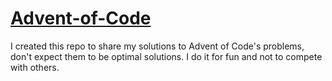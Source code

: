 # [Advent-of-Code](https://adventofcode.com/)
I created this repo to share my solutions to Advent of Code's problems, don't expect them to be optimal solutions. I do it for fun and not to compete with others.
